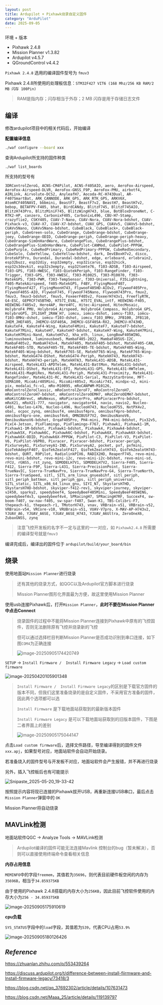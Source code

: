 ```yaml
---
layout: post
title: Ardupilot + Pixhawk烧录自定义固件
category: "ArduPilot"
date: 2025-09-05
---
```



环境 + 版本

* Pixhawk 2.4.8
* Mission Planner v1.3.82
* Ardupilot v4.5.7
* QGroundControl v4.4.2

`Pixhawk 2.4.8` 选用的编译固件型号为 `fmuv3`

Pixhawk 2.4.8所使用的处理板信息：`STM32F427 VIT6 (168 Mhz/256 KB RAM/2 MB 闪存 100Pin)`

> RAM是指内存；闪存相当于外存；2 MB 闪存是用于存储日志文件

## 编译

修改ardupilot项目中的相关代码后，开始编译

**配置编译信息**

````bash
./waf configure --board xxx
````

查询Ardupilot所支持的固件种类

````
./waf list_boards
````

所支持的型号有

````
3DRControlZeroG, ACNS-CM4Pilot, ACNS-F405AIO, aero, AeroFox-Airspeed, AeroFox-Airspeed-DLVR, AeroFox-GNSS_F9P, AeroFox-PMU, airbotf4, AIRLink, Airvolute-DCS2, AnyleafH7, Aocoda-RC-H743Dual, AR-F407SmartBat, ARK_CANNODE, ARK_GPS, ARK_RTK_GPS, ARKV6X, AtomRCF405NAVI, bbbmini, BeastF7, BeastF7v2, BeastH7, BeastH7v2, bebop, BETAFPV-F405, bhat, BirdCANdy, BlitzF745, BlitzF745AIO, BlitzH743Pro, BlitzMiniF745, BlitzWingH743, blue, BotBloxDroneNet, C-RTK2-HP, canzero, CarbonixF405, CarbonixL496, CBU-H7-Stamp, crazyflie2, CSKY405, CUAV-7-Nano, CUAV-Nora, CUAV-Nora-bdshot, CUAV-Pixhack-v3, CUAV-X7, CUAV-X7-bdshot, CUAV_GPS, CUAVv5, CUAVv5-bdshot, CUAVv5Nano, CUAVv5Nano-bdshot, CubeBlack, CubeBlack+, CubeBlack-periph, CubeGreen-solo, CubeOrange, CubeOrange-bdshot, CubeOrange-joey, CubeOrange-ODID, CubeOrange-periph, CubeOrange-periph-heavy, CubeOrange-SimOnHardWare, CubeOrangePlus, CubeOrangePlus-bdshot, CubeOrangePlus-SimOnHardWare, CubePilot-CANMod, CubePilot-PPPGW, CubePurple, CubeRedPrimary, CubeRedPrimary-PPPGW, CubeRedSecondary, CubeSolo, CubeYellow, CubeYellow-bdshot, dark, DevEBoxH7v2, disco, DrotekP3Pro, Durandal, Durandal-bdshot, edge, erleboard, erlebrain2, esp32buzz, esp32diy, esp32empty, esp32icarus, esp32nick, esp32s3devkit, esp32s3empty, esp32tomte76, f103-ADSB, f103-Airspeed, f103-GPS, f103-HWESC, f103-QiotekPeriph, f103-RangeFinder, f103-Trigger, f303-GPS, f303-HWESC, f303-M10025, f303-M10070, f303-MatekGPS, f303-PWM, f303-TempSensor, f303-Universal, F35Lightning, f405-MatekAirspeed, f405-MatekGPS, F4BY, FlyingMoonF407, FlyingMoonF427, FlyingMoonH743, FlywooF405HD-AIOv2, FlywooF405Pro, FlywooF405S-AIO, FlywooF745, FlywooF745Nano, FlywooH743Pro, fmuv2, fmuv3, fmuv3-bdshot, fmuv5, FoxeerF405v2, FoxeerH743v1, FreeflyRTK, G4-ESC, GEPRCF745BTHD, H757I_EVAL, H757I_EVAL_intf, HEEWING-F405, HEEWING-F405v2, Here4AP, Here4FC, Hitec-Airspeed, HitecMosaic, HolybroF4_PMU, HolybroG4_Airspeed, HolybroG4_Compass, HolybroG4_GPS, HolybroGPS, IFLIGHT_2RAW_H7, iomcu, iomcu-dshot, iomcu-f103, iomcu-f103-8MHz-dshot, iomcu-f103-dshot, iomcu_f103_8MHz, JFB100, JFB110, JHEM_JHEF405, JHEMCU-GSF405A, JHEMCU-GSF405A-RX2, JHEMCU-H743HD, KakuteF4, KakuteF4-Wing, KakuteF4Mini, KakuteF7, KakuteF7-bdshot, KakuteF7Mini, KakuteH7, KakuteH7-bdshot, KakuteH7-Wing, KakuteH7Mini, KakuteH7Mini-Nand, KakuteH7v2, kha_eth, linux, LongBowF405WING, luminousbee4, luminousbee5, MambaF405-2022, MambaF405US-I2C, MambaF405v2, MambaH743v4, MatekF405, MatekF405-bdshot, MatekF405-CAN, MatekF405-STD, MatekF405-TE, MatekF405-TE-bdshot, MatekF405-Wing, MatekF405-Wing-bdshot, MatekF765-SE, MatekF765-Wing, MatekF765-Wing-bdshot, MatekG474-DShot, MatekG474-Periph, MatekH743, MatekH743-bdshot, MatekH743-periph, MatekH7A3, MatekL431-ADSB, MatekL431-Airspeed, MatekL431-APDTelem, MatekL431-BattMon, MatekL431-bdshot, MatekL431-DShot, MatekL431-EFI, MatekL431-GPS, MatekL431-HWTelem, MatekL431-MagHiRes, MatekL431-Periph, MatekL431-Proximity, MatekL431-Rangefinder, MatekL431-RC, MatekL431-Serial, MazzyStarDrone, MFT-SEMA100, MicoAir405Mini, MicoAir405v2, MicoAir743, mindpx-v2, mini-pix, modalai_fc-v1, mRo-M10095, mRoCANPWM-M10126, mRoControlZeroClassic, mRoControlZeroF7, mRoControlZeroH7, mRoControlZeroH7-bdshot, mRoControlZeroOEMH7, mRoCZeroOEMH7-bdshot, mRoKitCANrevC, mRoNexus, mRoPixracerPro, mRoPixracerPro-bdshot, mRoX21, mRoX21-777, navigator, navigator64, navio, navio2, Nucleo-G491, Nucleo-L476, Nucleo-L496, NucleoH743, NucleoH755, NxtPX4v2, obal, ocpoc_zynq, omnibusf4, omnibusf4pro, omnibusf4pro-bdshot, omnibusf4pro-one, omnibusf4v6, OMNIBUSF7V2, OmnibusNanoV6, OmnibusNanoV6-bdshot, OrqaF405Pro, PH4-mini, PH4-mini-bdshot, Pix32v5, PixC4-Jetson, PixFlamingo, PixFlamingo-F767, Pixhawk1, Pixhawk1-1M, Pixhawk1-1M-bdshot, Pixhawk1-bdshot, Pixhawk4, Pixhawk4-bdshot, Pixhawk5X, Pixhawk6C, Pixhawk6C-bdshot, Pixhawk6X, Pixhawk6X-bdshot, Pixhawk6X-ODID, Pixhawk6X-PPPGW, PixPilot-C3, PixPilot-V3, PixPilot-V6, PixPilot-V6PRO, Pixracer, Pixracer-bdshot, Pixracer-periph, PixSurveyA1, PixSurveyA1-IND, PixSurveyA2, pocket, pxf, pxfmini, QioTekAdeptF407, QioTekZealotF427, QioTekZealotH743, QioTekZealotH743-bdshot, QURT, R9Pilot, RadiolinkPIX6, RADIX2HD, ReaperF745, revo-mini, revo-mini-bdshot, revo-mini-i2c, revo-mini-i2c-bdshot, revo-mini-sd, rFCU, rGNSS, rst_zynq, SDMODELH7V1, SDMODELH7V2, Sierra-F405, Sierra-F412, Sierra-F9P, Sierra-L431, Sierra-PrecisionPoint, Sierra-TrueNavIC, Sierra-TrueNavPro, Sierra-TrueNavPro-G4, Sierra-TrueNorth, Sierra-TrueSpeed, sitl, SITL_arm_linux_gnueabihf, sitl_periph, sitl_periph_battmon, sitl_periph_gps, sitl_periph_universal, SITL_static, SITL_x86_64_linux_gnu, SIYI_N7, SkystarsH7HD, SkystarsH7HD-bdshot, skyviper-f412-rev1, skyviper-journey, skyviper-v2450, sparky2, speedybeef4, SpeedyBeeF405Mini, SpeedyBeeF405WING, speedybeef4v3, speedybeef4v4, SPRacingH7, SPRacingH7RF, SuccexF4, sw-boom-f407, sw-nav-f405, sw-spar-f407, Swan-K1, TBS-Colibri-F7, thepeach-k1, thepeach-r1, TMotorH743, vnav, VRBrain-v51, VRBrain-v52, VRBrain-v54, VRCore-v10, VRUBrain-v51, VUAV-V7pro, X-MAV-AP-H743v2, YJUAV_A6, YJUAV_A6SE, YJUAV_A6SE_H743, YJUAV_A6Ultra, ZeroOneX6, ZubaxGNSS, zynq
````

> 注意飞控开发板的名字不一定与这里的一一对应，如 `Pixhawk2.4.8` 所需要的编译型号就是`fmuv3`

编译完成后，编译出的固件位于 `ardupilot/build/your_board/bin`

## 烧录

使用地面站`Mission Planner`进行烧录

> 还有其他的烧录方式，如QGC以及Ardupilot官方脚本进行烧录
>
> Mission Planner图形化界面最为方便，故这里使用Mission Planner

使用usb连接Pixhawk后，打开`Mission Planner`，**此时不要在Mission Planner中点击Connect**

> 烧录固件的过程中不能将Mission Planner连接到Pixhawk中原有的飞控固件，否则无法删除原有飞控并烧录新的飞控
>
> 但可以通过选择栏目判断Mission Planner是否成功识别到串口连接，如下图`COM4`为正确连接
>
> ![image-20250905174420749](/pic/image-20250905174420749.png)

`SETUP` -> `Install Firmware /  Install Firmware Legacy` -> `Load custom firmware`

![image-20250420105901348](/pic/image-20250420105901348.png)

> `Install Firmware /  Install Firmware Legacy`的区别是下载官方固件的版本不同，但我们这里准备烧录的是自定义固件，不采用官方准备的固件，因此两个选项都可以选
>
> `Install Firmware` 是下载地面站获取到的最新版本固件
>
> `Install Firmware Legacy` 是可以下载地面站获取到的旧版本固件，下图是二者界面上的差别
>
> ![image-20250905175044147](/pic/image-20250905175044147.png)

点击`Load custom firmware`后，选择文件路径，导至编译得到的固件文件`xxx.apj`，如果型号对应，地面站软件会自动开始烧录。

若准备烧入的固件型号与开发板不对应，地面站软件会产生报错，并不再进行烧录

另外，插入飞控板后也有可能提示

![Snipaste_2025-05-20_19-33-42](/pic/Snipaste_2025-05-20_19-33-42.png)

按照提示内容将现已连接的Pixhawk拔开USB，再重新连接USB串口，最后点击`Mission Planner`弹窗中的 `OK`

Mission Planner将自动烧录

## MAVLink检测

地面站软件QGC -> Analyze Tools -> MAVLink检测

> Ardupilot编译的固件可能无法连接Mavlink 控制台的bug（暂未解决），否则可以直接使用终端命令查看相关信息

**内存占用信息**

`MEMINFO`中的字段`freemem`，其值若为`35696`，则代表目前硬件板空闲的内存为`35696B`，相当于`34.859375KB`

由于使用的Pixhawk 2.4.8搭载的内存大小为`256KB`，因此目前飞控软件使用的内存大小为`256 - 34.859375KB`

![image-20250905175910619](/pic/image-20250905175910619.png)

**cpu负载**

`SYS_STATUS`字段中的`load`字段，其值若为`539`，代表CPU占用`53.9%`

![image-20250905180126426](/pic/image-20250905180126426.png)

## $Reference$

https://zhuanlan.zhihu.com/p/553439264

https://discuss.ardupilot.org/t/difference-between-install-fiirmware-and-lnstall-firmware-legacy/73418/3

https://blog.csdn.net/qq_37692302/article/details/107631473

https://blog.csdn.net/Maaa_25/article/details/119139797
